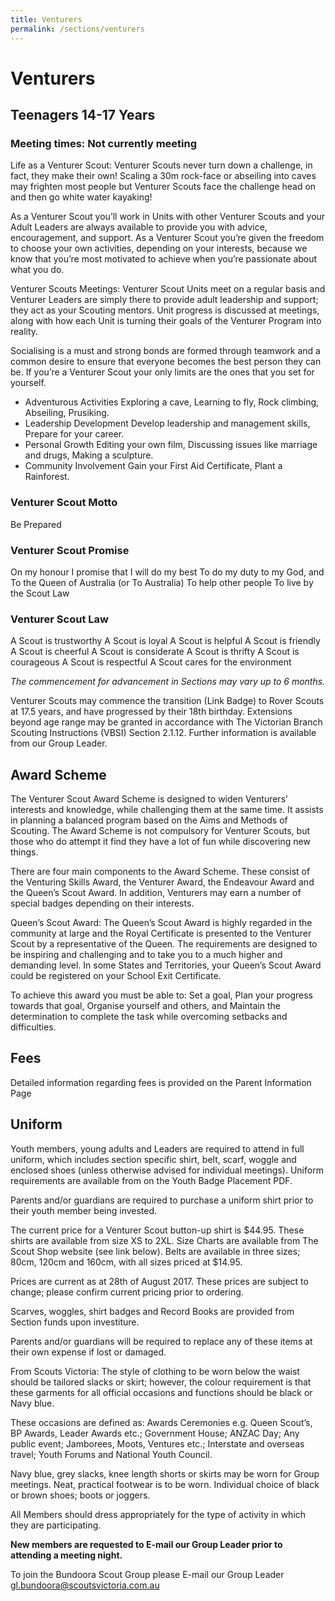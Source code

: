 ```yaml
---
title: Venturers
permalink: /sections/venturers
---
```


# Venturers
## Teenagers 14-17 Years
### Meeting times: Not currently meeting

Life as a Venturer Scout: Venturer Scouts never turn down a challenge, in fact, they make their own! Scaling a 30m rock-face or abseiling into caves may frighten most people but Venturer Scouts face the challenge head on and then go white water kayaking!

As a Venturer Scout you’ll work in Units with other Venturer Scouts and your Adult Leaders are always available to provide you with advice, encouragement, and support. As a Venturer Scout you’re given the freedom to choose your own activities, depending on your interests, because we know that you’re most motivated to achieve when you’re passionate about what you do.

Venturer Scouts Meetings: Venturer Scout Units meet on a regular basis and Venturer Leaders are simply there to provide adult leadership and support; they act as your Scouting mentors. Unit progress is discussed at meetings, along with how each Unit is turning their goals of the Venturer Program into reality.

Socialising is a must and strong bonds are formed through teamwork and a common desire to ensure that everyone becomes the best person they can be. If you’re a Venturer Scout your only limits are the ones that you set for yourself.

* Adventurous Activities
Exploring a cave, Learning to fly, Rock climbing, Abseiling, Prusiking.
* Leadership Development
Develop leadership and management skills, Prepare for your career.
* Personal Growth
Editing your own film, Discussing issues like marriage and drugs, Making a sculpture.
* Community Involvement
Gain your First Aid Certificate, Plant a Rainforest.

### Venturer Scout Motto
Be Prepared

### Venturer Scout Promise
On my honour
I promise that I will do my best
To do my duty to my God, and
To the Queen of Australia (or To Australia)
To help other people
To live by the Scout Law

### Venturer Scout Law
A Scout is trustworthy
A Scout is loyal
A Scout is helpful
A Scout is friendly
A Scout is cheerful
A Scout is considerate
A Scout is thrifty
A Scout is courageous
A Scout is respectful
A Scout cares for the environment

*The commencement for advancement in Sections may vary up to 6 months.*

Venturer Scouts may commence the transition (Link Badge) to Rover Scouts at 17.5 years, and have progressed by their 18th birthday. Extensions beyond age range may be granted in accordance with The Victorian Branch Scouting Instructions (VBSI) Section 2.1.12. Further information is available from our Group Leader.

## Award Scheme
The Venturer Scout Award Scheme is designed to widen Venturers’ interests and knowledge, while challenging them at the same time. It assists in planning a balanced program based on the Aims and Methods of Scouting. The Award Scheme is not compulsory for Venturer Scouts, but those who do attempt it find they have a lot of fun while discovering new things.

There are four main components to the Award Scheme. These consist of the Venturing Skills Award, the Venturer Award, the Endeavour Award and the Queen’s Scout Award. In addition, Venturers may earn a number of special badges depending on their interests.

Queen’s Scout Award: The Queen’s Scout Award is highly regarded in the community at large and the Royal Certificate is presented to the Venturer Scout by a representative of the Queen. The requirements are designed to be inspiring and challenging and to take you to a much higher and demanding level. In some States and Territories, your Queen’s Scout Award could be registered on your School Exit Certificate.

To achieve this award you must be able to: Set a goal, Plan your progress towards that goal, Organise yourself and others, and Maintain the determination to complete the task while overcoming setbacks and difficulties.

## Fees
Detailed information regarding fees is provided on the Parent Information Page

## Uniform
Youth members, young adults and Leaders are required to attend in full uniform, which includes section specific shirt, belt, scarf, woggle and enclosed shoes (unless otherwise advised for individual meetings). Uniform requirements are available from on the Youth Badge Placement PDF.

Parents and/or guardians are required to purchase a uniform shirt prior to their youth member being invested.

The current price for a Venturer Scout button-up shirt is $44.95. These shirts are available from size XS to 2XL. Size Charts are available from The Scout Shop website (see link below). Belts are available in three sizes; 80cm, 120cm and 160cm, with all sizes priced at $14.95.

Prices are current as at 28th of August 2017. These prices are subject to change; please confirm current pricing prior to ordering.

Scarves, woggles, shirt badges and Record Books are provided from Section funds upon investiture.

Parents and/or guardians will be required to replace any of these items at their own expense if lost or damaged.

From Scouts Victoria: The style of clothing to be worn below the waist should be tailored slacks or skirt; however, the colour requirement is that these garments for all official occasions and functions should be black or Navy blue.

These occasions are defined as: Awards Ceremonies e.g. Queen Scout’s, BP Awards, Leader Awards etc.; Government House; ANZAC Day; Any public event; Jamborees, Moots, Ventures etc.; Interstate and overseas travel; Youth Forums and National Youth Council.

Navy blue, grey slacks, knee length shorts or skirts may be worn for Group meetings. Neat, practical footwear is to be worn. Individual choice of black or brown shoes; boots or joggers.

All Members should dress appropriately for the type of activity in which they are participating.

**New members are requested to E-mail our Group Leader prior to attending a meeting night.**

To join the Bundoora Scout Group please E-mail our Group Leader gl.bundoora@scoutsvictoria.com.au